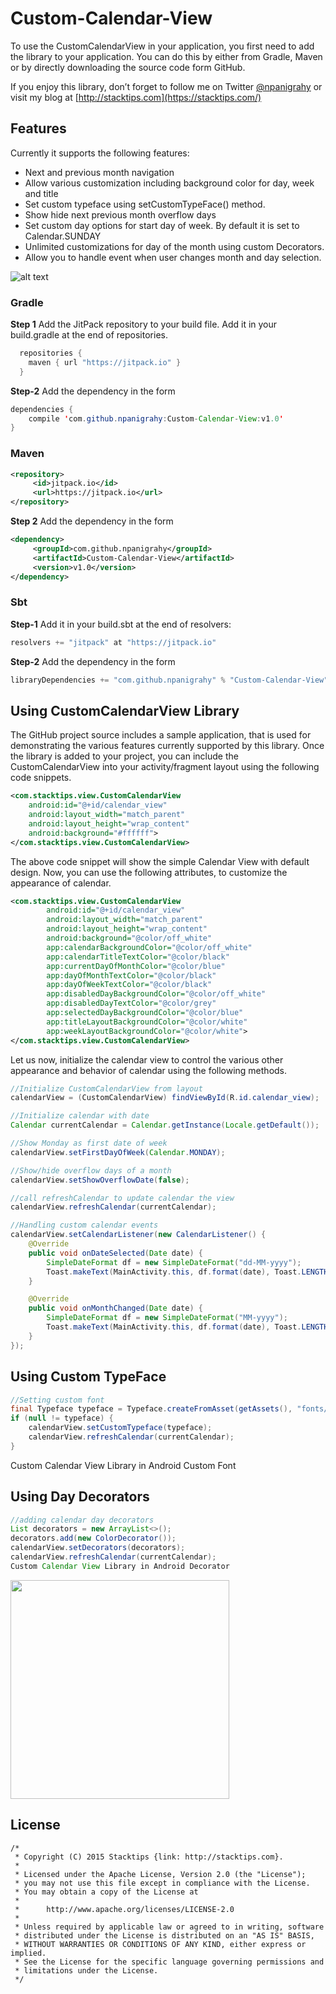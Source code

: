 # Custom-Calendar-View
To use the CustomCalendarView in your application, you first need to add the library to your application. You can do this by either from Gradle, Maven or by directly downloading the source code form GitHub.

If you enjoy this library, don’t forget to follow me on Twitter [@npanigrahy](https://www.twitter.com/npanigrahy) or visit my blog at [http://stacktips.com](https://stacktips.com/)

## Features
Currently it supports the following features:
* Next and previous month navigation
* Allow various customization including background color for day, week and title
* Set custom typeface using setCustomTypeFace() method.
* Show hide next previous month overflow days
* Set custom day options for start day of week. By default it is set to Calendar.SUNDAY
* Unlimited customizations for day of the month using custom Decorators.
* Allow you to handle event when user changes month and day selection.

![alt text][logo]

[logo]: http://stacktips.com/wp-content/uploads/2015/09/Custom-Calendar-View-Android.png "Custom Calendar View Library in Android"

### Gradle
**Step 1** Add the JitPack repository to your build file. Add it in your build.gradle at the end of repositories.

```java
  repositories {
    maven { url "https://jitpack.io" }
  }
```

**Step-2** Add the dependency in the form

```java
dependencies {
    compile 'com.github.npanigrahy:Custom-Calendar-View:v1.0'
}
```
### Maven
```xml
<repository>
     <id>jitpack.io</id>
     <url>https://jitpack.io</url>
</repository>
```
**Step 2** Add the dependency in the form
```xml
<dependency>
     <groupId>com.github.npanigrahy</groupId>
     <artifactId>Custom-Calendar-View</artifactId>
     <version>v1.0</version>
</dependency>
```
### Sbt
**Step-1** Add it in your build.sbt at the end of resolvers:
```java
resolvers += "jitpack" at "https://jitpack.io"
```
**Step-2** Add the dependency in the form
```java
libraryDependencies += "com.github.npanigrahy" % "Custom-Calendar-View" % "v1.0"
```

## Using CustomCalendarView Library
The GitHub project source includes a sample application, that is used for demonstrating the various features currently supported by this library. Once the library is added to your project, you can include the CustomCalendarView into your activity/fragment layout using the following code snippets.

```xml
<com.stacktips.view.CustomCalendarView
	android:id="@+id/calendar_view"
	android:layout_width="match_parent"
	android:layout_height="wrap_content"
	android:background="#ffffff">
</com.stacktips.view.CustomCalendarView>
```
The above code snippet will show the simple Calendar View with default design. Now, you can use the following attributes, to customize the appearance of calendar.
```xml
<com.stacktips.view.CustomCalendarView
        android:id="@+id/calendar_view"
        android:layout_width="match_parent"
        android:layout_height="wrap_content"
        android:background="@color/off_white"
        app:calendarBackgroundColor="@color/off_white"
        app:calendarTitleTextColor="@color/black"
        app:currentDayOfMonthColor="@color/blue"
        app:dayOfMonthTextColor="@color/black"
        app:dayOfWeekTextColor="@color/black"
        app:disabledDayBackgroundColor="@color/off_white"
        app:disabledDayTextColor="@color/grey"
        app:selectedDayBackgroundColor="@color/blue"
        app:titleLayoutBackgroundColor="@color/white"
        app:weekLayoutBackgroundColor="@color/white">
</com.stacktips.view.CustomCalendarView>
```
Let us now, initialize the calendar view to control the various other appearance and behavior of calendar using the following methods.
```java
//Initialize CustomCalendarView from layout
calendarView = (CustomCalendarView) findViewById(R.id.calendar_view);

//Initialize calendar with date
Calendar currentCalendar = Calendar.getInstance(Locale.getDefault());

//Show Monday as first date of week
calendarView.setFirstDayOfWeek(Calendar.MONDAY);

//Show/hide overflow days of a month
calendarView.setShowOverflowDate(false);

//call refreshCalendar to update calendar the view
calendarView.refreshCalendar(currentCalendar);

//Handling custom calendar events
calendarView.setCalendarListener(new CalendarListener() {
    @Override
    public void onDateSelected(Date date) {
        SimpleDateFormat df = new SimpleDateFormat("dd-MM-yyyy");
        Toast.makeText(MainActivity.this, df.format(date), Toast.LENGTH_SHORT).show();
    }

    @Override
    public void onMonthChanged(Date date) {
        SimpleDateFormat df = new SimpleDateFormat("MM-yyyy");
        Toast.makeText(MainActivity.this, df.format(date), Toast.LENGTH_SHORT).show();
    }
});
```

## Using Custom TypeFace

```java
//Setting custom font
final Typeface typeface = Typeface.createFromAsset(getAssets(), "fonts/Arch_Rival_Bold.ttf");
if (null != typeface) {
    calendarView.setCustomTypeface(typeface);
    calendarView.refreshCalendar(currentCalendar);
}
```
Custom Calendar View Library in Android Custom Font

## Using Day Decorators
```java
//adding calendar day decorators
List decorators = new ArrayList<>();
decorators.add(new ColorDecorator());
calendarView.setDecorators(decorators);
calendarView.refreshCalendar(currentCalendar);
Custom Calendar View Library in Android Decorator
```
<img src="http://stacktips.com/wp-content/uploads/2015/09/Custom-Calendar-View-Library-in-Android-Decorator.png" height="350">

## License
```
/*
 * Copyright (C) 2015 Stacktips {link: http://stacktips.com}.
 *
 * Licensed under the Apache License, Version 2.0 (the "License");
 * you may not use this file except in compliance with the License.
 * You may obtain a copy of the License at
 *
 *      http://www.apache.org/licenses/LICENSE-2.0
 *
 * Unless required by applicable law or agreed to in writing, software
 * distributed under the License is distributed on an "AS IS" BASIS,
 * WITHOUT WARRANTIES OR CONDITIONS OF ANY KIND, either express or implied.
 * See the License for the specific language governing permissions and
 * limitations under the License.
 */
```
